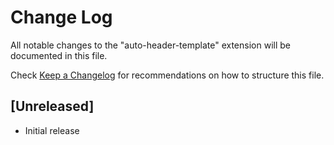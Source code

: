 # Change Log

All notable changes to the "auto-header-template" extension will be documented in this file.

Check [Keep a Changelog](http://keepachangelog.com/) for recommendations on how to structure this file.

## [Unreleased]

- Initial release
